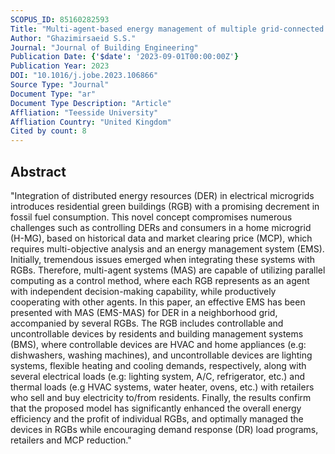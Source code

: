 ```yaml
---
SCOPUS_ID: 85160282593
Title: "Multi-agent-based energy management of multiple grid-connected green buildings"
Author: "Ghazimirsaeid S.S."
Journal: "Journal of Building Engineering"
Publication Date: {'$date': '2023-09-01T00:00:00Z'}
Publication Year: 2023
DOI: "10.1016/j.jobe.2023.106866"
Source Type: "Journal"
Document Type: "ar"
Document Type Description: "Article"
Affliation: "Teesside University"
Affliation Country: "United Kingdom"
Cited by count: 8
---
```


## Abstract
"Integration of distributed energy resources (DER) in electrical microgrids introduces residential green buildings (RGB) with a promising decrement in fossil fuel consumption. This novel concept compromises numerous challenges such as controlling DERs and consumers in a home microgrid (H-MG), based on historical data and market clearing price (MCP), which requires multi-objective analysis and an energy management system (EMS). Initially, tremendous issues emerged when integrating these systems with RGBs. Therefore, multi-agent systems (MAS) are capable of utilizing parallel computing as a control method, where each RGB represents as an agent with independent decision-making capability, while productively cooperating with other agents. In this paper, an effective EMS has been presented with MAS (EMS-MAS) for DER in a neighborhood grid, accompanied by several RGBs. The RGB includes controllable and uncontrollable devices by residents and building management systems (BMS), where controllable devices are HVAC and home appliances (e.g: dishwashers, washing machines), and uncontrollable devices are lighting systems, flexible heating and cooling demands, respectively, along with several electrical loads (e.g: lighting system, A/C, refrigerator, etc.) and thermal loads (e.g HVAC systems, water heater, ovens, etc.) with retailers who sell and buy electricity to/from residents. Finally, the results confirm that the proposed model has significantly enhanced the overall energy efficiency and the profit of individual RGBs, and optimally managed the devices in RGBs while encouraging demand response (DR) load programs, retailers and MCP reduction."
